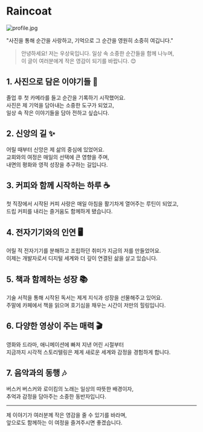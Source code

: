 # Raincoat

![profile.jpg](/images/profile.jpg)

"사진을 통해 순간을 사랑하고, 기억으로 그 순간을 영원히 소중히 여깁니다."

> 안녕하세요! 저는 우상욱입니다. 일상 속 소중한 순간들을 함께 나누며,<br>
> 이 글이 여러분에게 작은 영감이 되기를 바랍니다. 😊

## 1. 사진으로 담은 이야기들 📸

졸업 후 첫 카메라를 들고 순간을 기록하기 시작했어요.<br>
사진은 제 기억을 담아내는 소중한 도구가 되었고,
<br> 일상 속 작은 이야기들을 담아 전하고 싶습니다.

## 2. 신앙의 길 ✨

어릴 때부터 신앙은 제 삶의 중심에 있었어요.<br> 교회와의 여정은 매일의 선택에 큰 영향을 주며,<br> 내면의 평화와 영적 성장을 추구하는 길입니다.

## 3. 커피와 함께 시작하는 하루 ☕

첫 직장에서 시작된 커피 사랑은 매일 아침을 활기차게 열어주는 루틴이 되었고,<br>
드립 커피를 내리는 즐거움도 함께하게 됐습니다.

## 4. 전자기기와의 인연 🖥️

어릴 적 전자기기를 분해하고 조립하던 취미가 지금의 저를 만들었어요.<br>
이제는 개발자로서 디지털 세계와 더 깊이 연결된 삶을 살고 있습니다.

## 5. 책과 함께하는 성장 📚

기술 서적을 통해 시작된 독서는 제게 지식과 성장을 선물해주고 있어요.<br>
주말에 카페에서 책을 읽으며 호기심을 채우는 시간이 저만의 힐링입니다.

## 6. 다양한 영상이 주는 매력 🎬

영화와 드라마, 애니메이션에 빠져 지낸 어린 시절부터<br>
지금까지 시각적 스토리텔링은 제게 새로운 세계와 감정을 경험하게 합니다.

## 7. 음악과의 동행 🎶

버스커 버스커와 로이킴의 노래는 일상의 따뜻한 배경이자,<br>
추억과 감정을 담아주는 소중한 동반자입니다.

---

제 이야기가 여러분께 작은 영감을 줄 수 있기를 바라며,<br>
앞으로도 함께하는 이 여정을 즐겨주시면 좋겠습니다.
